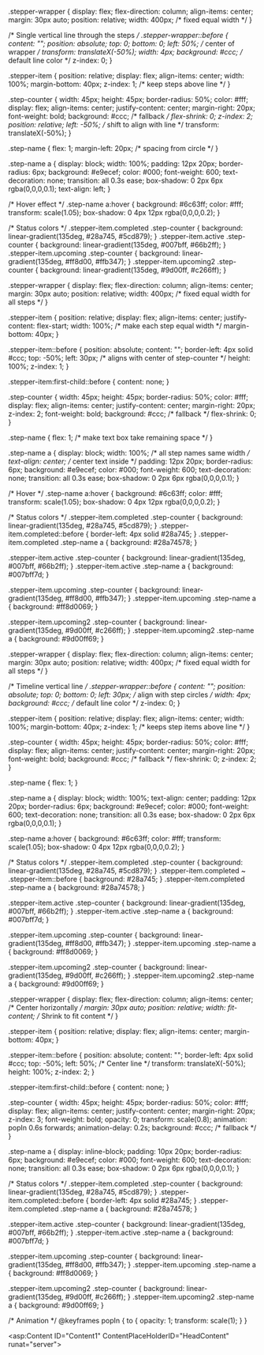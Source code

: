 .stepper-wrapper {
    display: flex;
    flex-direction: column;
    align-items: center;
    margin: 30px auto;
    position: relative;
    width: 400px;   /* fixed equal width */
}

/* Single vertical line through the steps */
.stepper-wrapper::before {
    content: "";
    position: absolute;
    top: 0;
    bottom: 0;
    left: 50%;                  /* center of wrapper */
    transform: translateX(-50%);
    width: 4px;
    background: #ccc;           /* default line color */
    z-index: 0;
}

.stepper-item {
    position: relative;
    display: flex;
    align-items: center;
    width: 100%;
    margin-bottom: 40px;
    z-index: 1;   /* keep steps above line */
}

.step-counter {
    width: 45px;
    height: 45px;
    border-radius: 50%;
    color: #fff;
    display: flex;
    align-items: center;
    justify-content: center;
    margin-right: 20px;
    font-weight: bold;
    background: #ccc; /* fallback */
    flex-shrink: 0;
    z-index: 2;
    position: relative;
    left: -50%;               /* shift to align with line */
    transform: translateX(-50%);
}

.step-name {
    flex: 1;
    margin-left: 20px;         /* spacing from circle */
}

.step-name a {
    display: block;
    width: 100%;
    padding: 12px 20px;
    border-radius: 6px;
    background: #e9ecef;
    color: #000;
    font-weight: 600;
    text-decoration: none;
    transition: all 0.3s ease;
    box-shadow: 0 2px 6px rgba(0,0,0,0.1);
    text-align: left;
}

/* Hover effect */
.step-name a:hover {
    background: #6c63ff;
    color: #fff;
    transform: scale(1.05);
    box-shadow: 0 4px 12px rgba(0,0,0,0.2);
}

/* Status colors */
.stepper-item.completed .step-counter {
    background: linear-gradient(135deg, #28a745, #5cd879);
}
.stepper-item.active .step-counter {
    background: linear-gradient(135deg, #007bff, #66b2ff);
}
.stepper-item.upcoming .step-counter {
    background: linear-gradient(135deg, #ff8d00, #ffb347);
}
.stepper-item.upcoming2 .step-counter {
    background: linear-gradient(135deg, #9d00ff, #c266ff);
}




.stepper-wrapper {
    display: flex;
    flex-direction: column;
    align-items: center;
    margin: 30px auto;
    position: relative;
    width: 400px;   /* fixed equal width for all steps */
}

.stepper-item {
    position: relative;
    display: flex;
    align-items: center;
    justify-content: flex-start;
    width: 100%;            /* make each step equal width */
    margin-bottom: 40px;
}

.stepper-item::before {
    position: absolute;
    content: "";
    border-left: 4px solid #ccc;
    top: -50%;
    left: 30px;   /* aligns with center of step-counter */
    height: 100%;
    z-index: 1;
}

.stepper-item:first-child::before {
    content: none;
}

.step-counter {
    width: 45px;
    height: 45px;
    border-radius: 50%;
    color: #fff;
    display: flex;
    align-items: center;
    justify-content: center;
    margin-right: 20px;
    z-index: 2;
    font-weight: bold;
    background: #ccc; /* fallback */
    flex-shrink: 0;
}

.step-name {
    flex: 1;   /* make text box take remaining space */
}

.step-name a {
    display: block;
    width: 100%;         /* all step names same width */
    text-align: center;  /* center text inside */
    padding: 12px 20px;
    border-radius: 6px;
    background: #e9ecef;
    color: #000;
    font-weight: 600;
    text-decoration: none;
    transition: all 0.3s ease;
    box-shadow: 0 2px 6px rgba(0,0,0,0.1);
}

/* Hover */
.step-name a:hover {
    background: #6c63ff;
    color: #fff;
    transform: scale(1.05);
    box-shadow: 0 4px 12px rgba(0,0,0,0.2);
}

/* Status colors */
.stepper-item.completed .step-counter {
    background: linear-gradient(135deg, #28a745, #5cd879);
}
.stepper-item.completed::before {
    border-left: 4px solid #28a745;
}
.stepper-item.completed .step-name a {
    background: #28a74578;
}

.stepper-item.active .step-counter {
    background: linear-gradient(135deg, #007bff, #66b2ff);
}
.stepper-item.active .step-name a {
    background: #007bff7d;
}

.stepper-item.upcoming .step-counter {
    background: linear-gradient(135deg, #ff8d00, #ffb347);
}
.stepper-item.upcoming .step-name a {
    background: #ff8d0069;
}

.stepper-item.upcoming2 .step-counter {
    background: linear-gradient(135deg, #9d00ff, #c266ff);
}
.stepper-item.upcoming2 .step-name a {
    background: #9d00ff69;
}

.stepper-wrapper {
    display: flex;
    flex-direction: column;
    align-items: center;
    margin: 30px auto;
    position: relative;
    width: 400px;   /* fixed equal width for all steps */
}

/* Timeline vertical line */
.stepper-wrapper::before {
    content: "";
    position: absolute;
    top: 0;
    bottom: 0;
    left: 30px;            /* align with step circles */
    width: 4px;
    background: #ccc;      /* default line color */
    z-index: 0;
}

.stepper-item {
    position: relative;
    display: flex;
    align-items: center;
    width: 100%;
    margin-bottom: 40px;
    z-index: 1;   /* keeps step items above line */
}

.step-counter {
    width: 45px;
    height: 45px;
    border-radius: 50%;
    color: #fff;
    display: flex;
    align-items: center;
    justify-content: center;
    margin-right: 20px;
    font-weight: bold;
    background: #ccc; /* fallback */
    flex-shrink: 0;
    z-index: 2;
}

.step-name {
    flex: 1;
}

.step-name a {
    display: block;
    width: 100%;
    text-align: center;
    padding: 12px 20px;
    border-radius: 6px;
    background: #e9ecef;
    color: #000;
    font-weight: 600;
    text-decoration: none;
    transition: all 0.3s ease;
    box-shadow: 0 2px 6px rgba(0,0,0,0.1);
}

.step-name a:hover {
    background: #6c63ff;
    color: #fff;
    transform: scale(1.05);
    box-shadow: 0 4px 12px rgba(0,0,0,0.2);
}

/* Status colors */
.stepper-item.completed .step-counter {
    background: linear-gradient(135deg, #28a745, #5cd879);
}
.stepper-item.completed ~ .stepper-item::before {
    background: #28a745;
}
.stepper-item.completed .step-name a {
    background: #28a74578;
}

.stepper-item.active .step-counter {
    background: linear-gradient(135deg, #007bff, #66b2ff);
}
.stepper-item.active .step-name a {
    background: #007bff7d;
}

.stepper-item.upcoming .step-counter {
    background: linear-gradient(135deg, #ff8d00, #ffb347);
}
.stepper-item.upcoming .step-name a {
    background: #ff8d0069;
}

.stepper-item.upcoming2 .step-counter {
    background: linear-gradient(135deg, #9d00ff, #c266ff);
}
.stepper-item.upcoming2 .step-name a {
    background: #9d00ff69;
}





.stepper-wrapper {
    display: flex;
    flex-direction: column;
    align-items: center;   /* Center horizontally */
    margin: 30px auto;
    position: relative;
    width: fit-content;    /* Shrink to fit content */
}

.stepper-item {
    position: relative;
    display: flex;
    align-items: center;
    margin-bottom: 40px;
}

.stepper-item::before {
    position: absolute;
    content: "";
    border-left: 4px solid #ccc;
    top: -50%;
    left: 50%;                 /* Center line */
    transform: translateX(-50%);
    height: 100%;
    z-index: 2;
}

.stepper-item:first-child::before {
    content: none;
}

.step-counter {
    width: 45px;
    height: 45px;
    border-radius: 50%;
    color: #fff;
    display: flex;
    align-items: center;
    justify-content: center;
    margin-right: 20px;
    z-index: 3;
    font-weight: bold;
    opacity: 0;
    transform: scale(0.8);
    animation: popIn 0.6s forwards;
    animation-delay: 0.2s;
    background: #ccc; /* fallback */
}

.step-name a {
    display: inline-block;
    padding: 10px 20px;
    border-radius: 6px;
    background: #e9ecef;
    color: #000;
    font-weight: 600;
    text-decoration: none;
    transition: all 0.3s ease;
    box-shadow: 0 2px 6px rgba(0,0,0,0.1);
}

/* Status colors */
.stepper-item.completed .step-counter {
    background: linear-gradient(135deg, #28a745, #5cd879);
}
.stepper-item.completed::before {
    border-left: 4px solid #28a745;
}
.stepper-item.completed .step-name a {
    background: #28a74578;
}

.stepper-item.active .step-counter {
    background: linear-gradient(135deg, #007bff, #66b2ff);
}
.stepper-item.active .step-name a {
    background: #007bff7d;
}

.stepper-item.upcoming .step-counter {
    background: linear-gradient(135deg, #ff8d00, #ffb347);
}
.stepper-item.upcoming .step-name a {
    background: #ff8d0069;
}

.stepper-item.upcoming2 .step-counter {
    background: linear-gradient(135deg, #9d00ff, #c266ff);
}
.stepper-item.upcoming2 .step-name a {
    background: #9d00ff69;
}

/* Animation */
@keyframes popIn {
    to {
        opacity: 1;
        transform: scale(1);
    }
}



<asp:Content ID="Content1" ContentPlaceHolderID="HeadContent" runat="server">
    <style>
        .stepper-wrapper {
            display: flex;
            justify-content: space-between;
            margin: 30px 0;
            position: relative;
        }

        .stepper-item {
            position: relative;
            display: flex;
            flex-direction: column;
            align-items: center;
            flex: 1;
        }

        .stepper-item::before {
            position: absolute;
            content: "";
            border-top: 4px solid #ccc;
            top: 20px;
            left: -50%;
            width: 100%;
            z-index: 2;
        }

        .stepper-item:first-child::before {
            content: none;
        }

       
        .step-counter {
            width: 45px;
            height: 45px;
            border-radius: 50%;
            color: #fff;
            display: flex;
            align-items: center;
            justify-content: center;
            margin-bottom: 10px;
            z-index: 3;
            font-weight: bold;
            opacity: 0;
            transform: scale(0.8);
            animation: popIn 0.6s forwards;
            animation-delay: 0.2s;
        }

        @keyframes popIn {
            to {
                opacity: 1;
                transform: scale(1);
            }
        }

       
        .step-name a {
            display: inline-block;
            padding: 10px 20px;
            border-radius: 6px;
            background: #e9ecef;
            color: #000;
            font-weight: 600;
            text-decoration: none;
            transition: all 0.3s ease;
            box-shadow: 0 2px 6px rgba(0,0,0,0.1);
        }

        .step-name a:hover {
            background: #6c63ff;
            color: #fff;
            transform: scale(1.05);
            box-shadow: 0 4px 12px rgba(0,0,0,0.2);
        }

      
        .stepper-item.completed .step-counter {
            background: linear-gradient(135deg, #28a745, #5cd879);
        }
        .stepper-item.completed::before {
            border-top: 4px solid #28a745;
        }
        .stepper-item.completed .step-name a {
            background: #28a74578;
            color: #000;
        }

      
        .stepper-item.active .step-counter {
            background: linear-gradient(135deg, #007bff, #66b2ff);
        }
     
        .stepper-item.active .step-name a {
            background: #007bff7d;
            color: #000;
        }

      
        .stepper-item.upcoming .step-counter {
            background: linear-gradient(135deg, #ff8d00, #ffb347);
        }
        .stepper-item.upcoming .step-name a {
            background: #ff8d0069;
            color: #000;
        }

       
        .stepper-item.upcoming2 .step-counter {
            background: linear-gradient(135deg, #9d00ff, #c266ff);
        }
        .stepper-item.upcoming2 .step-name a {
            background: #9d00ff69;
            color: #000;
        }

     
        @media (max-width: 768px) {
            .stepper-wrapper {
                flex-direction: column;
                align-items: flex-start;
            }
            .stepper-item {
                flex-direction: row;
                margin-bottom: 25px;
            }
            .step-counter {
                margin-right: 15px;
                margin-bottom: 0;
            }
            .step-name a {
                padding: 8px 15px;
            }
        }
    </style>
</asp:Content>

<asp:Content ID="Content2" ContentPlaceHolderID="MainContent" runat="server">
    <div class="dashboard-container">
        <div class="text-center my-3 mt-4 mb-4">
            <h2 class="fw-bold text-uppercase text-dark display-6" style="font-weight:700;">Bonus</h2>
        </div>

        <div class="stepper-wrapper">
           
            <div class="stepper-item completed">
                <div class="step-counter">1</div>
                <div class="step-name">
                    <a href="Bonus_Generation.aspx" target="_blank">Bonus Generation</a>
                </div>
            </div>

          
            <div class="stepper-item active">
                <div class="step-counter">2</div>
                <div class="step-name">
                    <a href="../Report/Bonus_Register_Report.aspx" target="_blank">Bonus Register Report</a>
                </div>
            </div>

           
            <div class="stepper-item upcoming">
                <div class="step-counter">3</div>
                <div class="step-name">
                    <a href="Bonus_Complaince_Entry.aspx" target="_blank">Bonus Compliance Entry</a>
                </div>
            </div>

          
            <div class="stepper-item upcoming2">
                <div class="step-counter">4</div>
                <div class="step-name">
                    <a href="../Report/Bonus_Summary_Report.aspx" target="_blank">Bonus Compliance Report</a>
                </div>
            </div>
        </div>
    </div>
</asp:Content>
